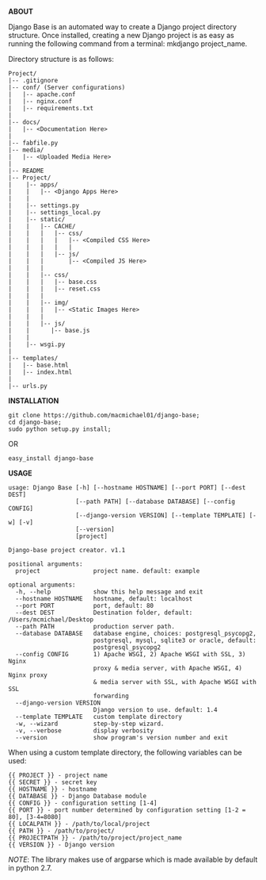 **ABOUT**

Django Base is an automated way to create a Django project directory structure. Once installed, creating a new Django project is as easy as running the following command from a terminal: mkdjango project_name.

Directory structure is as follows:

    Project/
    |-- .gitignore
    |-- conf/ (Server configurations)
    |   |-- apache.conf
    |   |-- nginx.conf
    |   |-- requirements.txt
    |
    |-- docs/
    |   |-- <Documentation Here>
    |
    |-- fabfile.py
    |-- media/
    |   |-- <Uploaded Media Here>
    |
    |-- README
    |-- Project/
    |    |-- apps/
    |    |   |-- <Django Apps Here>
    |    |
    |    |-- settings.py
    |    |-- settings_local.py
    |    |-- static/
    |    |   |-- CACHE/
    |    |   |   |-- css/
    |    |   |   |   |-- <Compiled CSS Here>
    |    |   |   |   |
    |    |   |   |-- js/
    |    |   |       |-- <Compiled JS Here> 
    |    |   |
    |    |   |-- css/
    |    |   |   |-- base.css
    |    |   |   |-- reset.css
    |    |   |
    |    |   |-- img/
    |    |   |   |-- <Static Images Here>
    |    |   |
    |    |   |-- js/
    |    |      |-- base.js
    |    |
    |    |-- wsgi.py
    |
    |-- templates/
    |   |-- base.html
    |   |-- index.html
    |
    |-- urls.py

**INSTALLATION**

    git clone https://github.com/macmichael01/django-base;
    cd django-base;
    sudo python setup.py install;

OR

    easy_install django-base

**USAGE**

    usage: Django Base [-h] [--hostname HOSTNAME] [--port PORT] [--dest DEST]
                       [--path PATH] [--database DATABASE] [--config CONFIG]
                       [--django-version VERSION] [--template TEMPLATE] [-w] [-v]
                       [--version]
                       [project]

    Django-base project creator. v1.1

    positional arguments:
      project               project name. default: example

    optional arguments:
      -h, --help            show this help message and exit
      --hostname HOSTNAME   hostname, default: localhost
      --port PORT           port, default: 80
      --dest DEST           Destination folder, default: /Users/mcmichael/Desktop
      --path PATH           production server path.
      --database DATABASE   database engine, choices: postgresql_psycopg2,
                            postgresql, mysql, sqlite3 or oracle, default:
                            postgresql_psycopg2
      --config CONFIG       1) Apache WSGI, 2) Apache WSGI with SSL, 3) Nginx
                            proxy & media server, with Apache WSGI, 4) Nginx proxy
                            & media server with SSL, with Apache WSGI with SSL
                            forwarding
      --django-version VERSION
                            Django version to use. default: 1.4
      --template TEMPLATE   custom template directory
      -w, --wizard          step-by-step wizard.
      -v, --verbose         display verbosity
      --version             show program's version number and exit

When using a custom template directory, the following variables can be used:

    {{ PROJECT }} - project name
    {{ SECRET }} - secret key
    {{ HOSTNAME }} - hostname
    {{ DATABASE }} - Django Database module
    {{ CONFIG }} - configuration setting [1-4]
    {{ PORT }} - port number determined by configuration setting [1-2 = 80], [3-4=8080]
    {{ LOCALPATH }} - /path/to/local/project
    {{ PATH }} - /path/to/project/
    {{ PROJECTPATH }} - /path/to/project/project_name
    {{ VERSION }} - Django version

*NOTE*: The library makes use of argparse which is made available by default in python 2.7.
